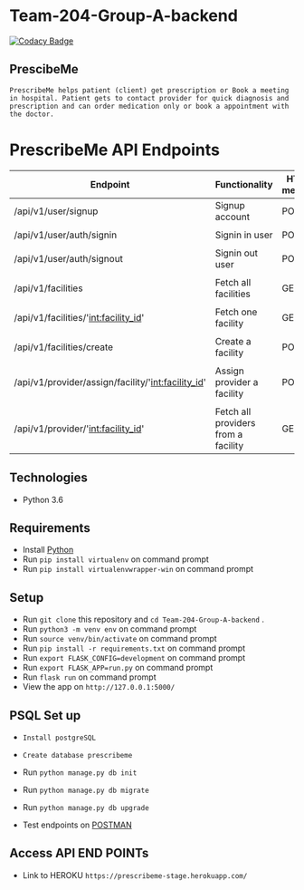 # Team-204-Group-A-backend
[![Codacy Badge](https://app.codacy.com/project/badge/Grade/37b0280f42fd4fa5a98d051ad69602ce)](https://www.codacy.com/gh/BuildForSDGCohort2/Team-204-Group-A-backend?utm_source=github.com&amp;utm_medium=referral&amp;utm_content=BuildForSDGCohort2/Team-204-Group-A-backend&amp;utm_campaign=Badge_Grade)

## PrescibeMe
```
PrescribeMe helps patient (client) get prescription or Book a meeting in hospital. Patient gets to contact provider for quick diagnosis and prescription and can order medication only or book a appointment with the doctor.
```

# PrescribeMe API Endpoints
|Endpoint                                             | Functionality                       |HTTP method 
|-----------------------------------------------------|-------------------------------------|-------------
|/api/v1/user/signup                                  |Signup account                       |POST 
|                                                     |                                     |
|/api/v1/user/auth/signin                             |Signin in user                       |POST
|                                                     |                                     |
|/api/v1/user/auth/signout                            |Signin out user                      |POST
|                                                     |                                     |
|/api/v1/facilities                                   | Fetch all facilities                |GET
|                                                     |                                     |
|/api/v1/facilities/'<int:facility_id>'               |Fetch one facility                   |GET
|                                                     |                                     |
|/api/v1/facilities/create                            |Create a facility                    |POST
|                                                     |                                     |
|/api/v1/provider/assign/facility/'<int:facility_id>' |Assign provider a facility           |POST
|                                                     |                                     |
|/api/v1/provider/'<int:facility_id>'                 |Fetch all providers from a facility  |GET



## Technologies

* Python 3.6

## Requirements

* Install [Python](https://www.python.org/downloads/)
* Run `pip install virtualenv` on command prompt
* Run `pip install virtualenvwrapper-win` on command prompt

## Setup

* Run `git clone` this repository and `cd Team-204-Group-A-backend` .
* Run `python3 -m venv env` on command prompt
* Run `source venv/bin/activate` on command prompt
* Run `pip install -r requirements.txt` on command prompt
* Run `export FLASK_CONFIG=development` on command prompt
* Run `export FLASK_APP=run.py` on command prompt
* Run `flask run` on command prompt
* View the app on `http://127.0.0.1:5000/`

## PSQL Set up
* `Install postgreSQL`
* `Create database prescribeme`
* Run `python manage.py db init`
* Run `python manage.py db migrate`
* Run `python manage.py db upgrade`

* Test endpoints on [POSTMAN](https://www.postman.com/)

## Access API END POINTs

* Link to HEROKU `https://prescribeme-stage.herokuapp.com/`